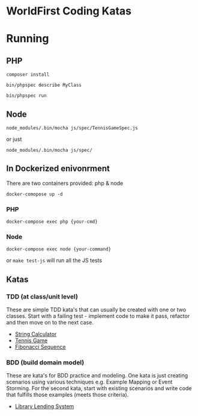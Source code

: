 # WorldFirst Coding Katas


# Running
## PHP
`composer install`

`bin/phpspec describe MyClass`

`bin/phpspec run`

## Node
`node_modules/.bin/mocha js/spec/TennisGameSpec.js`

or just

`node_modules/.bin/mocha js/spec/`

## In Dockerized enivonrment
There are two containers provided: php & node

`docker-comopose up -d`

### PHP

`docker-compose exec php {your-cmd}`

### Node
`docker-compose exec node {your-command}`


or 
`make test-js` will run all the JS tests


## Katas

### TDD (at class/unit level)

These are simple TDD kata's that can usually be created with one or two classes.
Start with a failing test - implement code to make it pass, refactor and then move on to the next case.

* [String Calculator][kata-string]
* [Tennis Game][kata-tennis]
* [Fibonacci Sequence][kata-fibonacci]

[kata-string]: ./katas/string.md
[kata-fibonacci]: ./katas/fibonacci.md
[kata-tennis]: ./katas/tennis.md


### BDD (build domain model)

These are kata's for BDD practice and modeling. One kata is just creating scenarios using various techniques e.g. Example Mapping or Event Storming.
For the second kata, start with existing scenarios and write code that fulfills those examples (meets those criteria).

* [Library Lending System][kata-library]

[kata-library]: ./katas/library-lending.md
